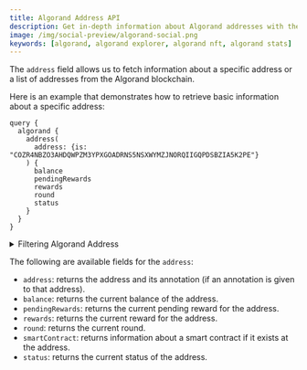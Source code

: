 ```yaml
---
title: Algorand Address API
description: Get in-depth information about Algorand addresses with the Algorand Address API.
image: /img/social-preview/algorand-social.png
keywords: [algorand, algorand explorer, algorand nft, algorand stats]
---
```


The `address` field allows us to fetch information about a specific address or a list of addresses from the Algorand blockchain.

Here is an example that demonstrates how to retrieve basic information about a specific address:

```
query {
  algorand {
    address(
      address: {is: "COZR4NBZO3AHDQWPZM3YPXGOADRNS5NSXWYMZJNORQIIGQPDSBZIA5K2PE"}
    ) {
      balance
      pendingRewards
      rewards
      round
      status
    }
  }
}
```

<details>
<summary>Filtering Algorand Address</summary>

Algorand address data can be filtered using following argument:

- `address`: You can pass a specific address or a list of addresses to the `address` argument to information on them.

</details>

The following are available fields for the `address`:

- `address`: returns the address and its annotation (if an annotation is given to that address).
- `balance`: returns the current balance of the address.
- `pendingRewards`:  returns the current pending reward for the address.
- `rewards`: returns the current reward for the address.
- `round`: returns the current round.
- `smartContract`: returns information about a smart contract if it exists at the address.
- `status`: returns the current status of the address.